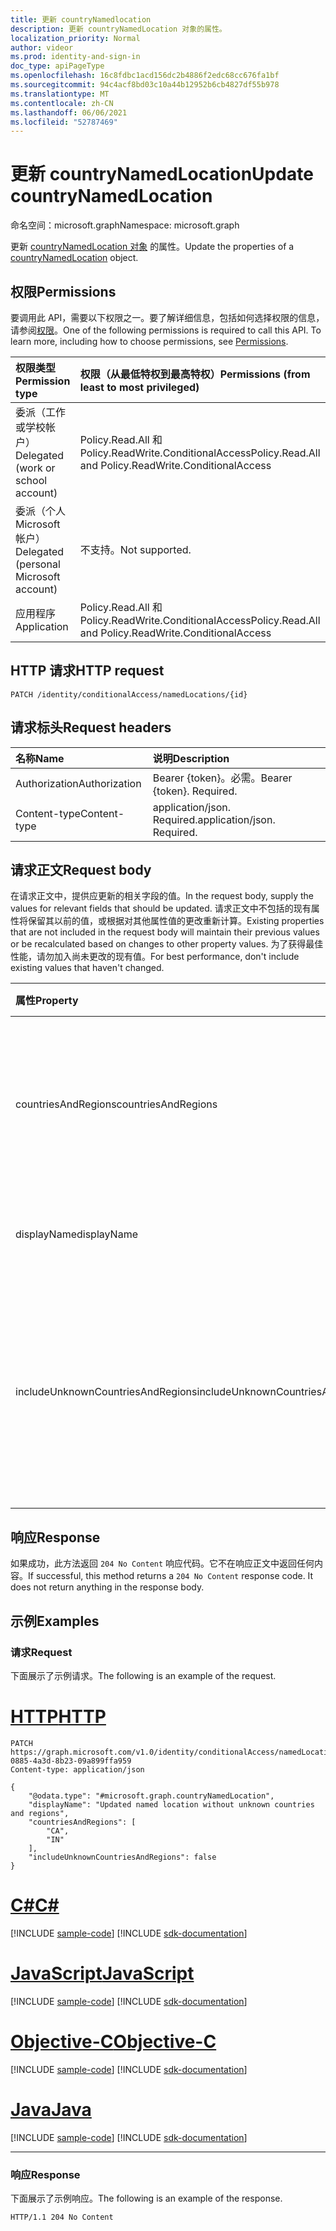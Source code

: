 ```yaml
---
title: 更新 countryNamedlocation
description: 更新 countryNamedLocation 对象的属性。
localization_priority: Normal
author: videor
ms.prod: identity-and-sign-in
doc_type: apiPageType
ms.openlocfilehash: 16c8fdbc1acd156dc2b4886f2edc68cc676fa1bf
ms.sourcegitcommit: 94c4acf8bd03c10a44b12952b6cb4827df55b978
ms.translationtype: MT
ms.contentlocale: zh-CN
ms.lasthandoff: 06/06/2021
ms.locfileid: "52787469"
---
```

# <a name="update-countrynamedlocation"></a><span data-ttu-id="64d62-103">更新 countryNamedLocation</span><span class="sxs-lookup"><span data-stu-id="64d62-103">Update countryNamedLocation</span></span>

<span data-ttu-id="64d62-104">命名空间：microsoft.graph</span><span class="sxs-lookup"><span data-stu-id="64d62-104">Namespace: microsoft.graph</span></span>

<span data-ttu-id="64d62-105">更新 [countryNamedLocation 对象](../resources/countryNamedLocation.md) 的属性。</span><span class="sxs-lookup"><span data-stu-id="64d62-105">Update the properties of a [countryNamedLocation](../resources/countryNamedLocation.md) object.</span></span>

## <a name="permissions"></a><span data-ttu-id="64d62-106">权限</span><span class="sxs-lookup"><span data-stu-id="64d62-106">Permissions</span></span>

<span data-ttu-id="64d62-p101">要调用此 API，需要以下权限之一。要了解详细信息，包括如何选择权限的信息，请参阅[权限](/graph/permissions-reference)。</span><span class="sxs-lookup"><span data-stu-id="64d62-p101">One of the following permissions is required to call this API. To learn more, including how to choose permissions, see [Permissions](/graph/permissions-reference).</span></span>

| <span data-ttu-id="64d62-109">权限类型</span><span class="sxs-lookup"><span data-stu-id="64d62-109">Permission type</span></span>                        | <span data-ttu-id="64d62-110">权限（从最低特权到最高特权）</span><span class="sxs-lookup"><span data-stu-id="64d62-110">Permissions (from least to most privileged)</span></span> |
|:---------------------------------------|:--------------------------------------------|
| <span data-ttu-id="64d62-111">委派（工作或学校帐户）</span><span class="sxs-lookup"><span data-stu-id="64d62-111">Delegated (work or school account)</span></span>     | <span data-ttu-id="64d62-112">Policy.Read.All 和 Policy.ReadWrite.ConditionalAccess</span><span class="sxs-lookup"><span data-stu-id="64d62-112">Policy.Read.All and Policy.ReadWrite.ConditionalAccess</span></span> |
| <span data-ttu-id="64d62-113">委派（个人 Microsoft 帐户）</span><span class="sxs-lookup"><span data-stu-id="64d62-113">Delegated (personal Microsoft account)</span></span> | <span data-ttu-id="64d62-114">不支持。</span><span class="sxs-lookup"><span data-stu-id="64d62-114">Not supported.</span></span> |
| <span data-ttu-id="64d62-115">应用程序</span><span class="sxs-lookup"><span data-stu-id="64d62-115">Application</span></span>                            | <span data-ttu-id="64d62-116">Policy.Read.All 和 Policy.ReadWrite.ConditionalAccess</span><span class="sxs-lookup"><span data-stu-id="64d62-116">Policy.Read.All and Policy.ReadWrite.ConditionalAccess</span></span> |

## <a name="http-request"></a><span data-ttu-id="64d62-117">HTTP 请求</span><span class="sxs-lookup"><span data-stu-id="64d62-117">HTTP request</span></span>

<!-- { "blockType": "ignored" } -->

```http
PATCH /identity/conditionalAccess/namedLocations/{id}
```

## <a name="request-headers"></a><span data-ttu-id="64d62-118">请求标头</span><span class="sxs-lookup"><span data-stu-id="64d62-118">Request headers</span></span>

| <span data-ttu-id="64d62-119">名称</span><span class="sxs-lookup"><span data-stu-id="64d62-119">Name</span></span>       | <span data-ttu-id="64d62-120">说明</span><span class="sxs-lookup"><span data-stu-id="64d62-120">Description</span></span>|
|:-----------|:-----------|
| <span data-ttu-id="64d62-121">Authorization</span><span class="sxs-lookup"><span data-stu-id="64d62-121">Authorization</span></span> | <span data-ttu-id="64d62-p102">Bearer {token}。必需。</span><span class="sxs-lookup"><span data-stu-id="64d62-p102">Bearer {token}. Required.</span></span> |
| <span data-ttu-id="64d62-124">Content-type</span><span class="sxs-lookup"><span data-stu-id="64d62-124">Content-type</span></span>  | <span data-ttu-id="64d62-p103">application/json. Required.</span><span class="sxs-lookup"><span data-stu-id="64d62-p103">application/json. Required.</span></span> |

## <a name="request-body"></a><span data-ttu-id="64d62-127">请求正文</span><span class="sxs-lookup"><span data-stu-id="64d62-127">Request body</span></span>

<span data-ttu-id="64d62-128">在请求正文中，提供应更新的相关字段的值。</span><span class="sxs-lookup"><span data-stu-id="64d62-128">In the request body, supply the values for relevant fields that should be updated.</span></span> <span data-ttu-id="64d62-129">请求正文中不包括的现有属性将保留其以前的值，或根据对其他属性值的更改重新计算。</span><span class="sxs-lookup"><span data-stu-id="64d62-129">Existing properties that are not included in the request body will maintain their previous values or be recalculated based on changes to other property values.</span></span> <span data-ttu-id="64d62-130">为了获得最佳性能，请勿加入尚未更改的现有值。</span><span class="sxs-lookup"><span data-stu-id="64d62-130">For best performance, don't include existing values that haven't changed.</span></span>

| <span data-ttu-id="64d62-131">属性</span><span class="sxs-lookup"><span data-stu-id="64d62-131">Property</span></span>     | <span data-ttu-id="64d62-132">类型</span><span class="sxs-lookup"><span data-stu-id="64d62-132">Type</span></span>        | <span data-ttu-id="64d62-133">说明</span><span class="sxs-lookup"><span data-stu-id="64d62-133">Description</span></span> |
|:-------------|:------------|:------------|
|<span data-ttu-id="64d62-134">countriesAndRegions</span><span class="sxs-lookup"><span data-stu-id="64d62-134">countriesAndRegions</span></span>|<span data-ttu-id="64d62-135">String collection</span><span class="sxs-lookup"><span data-stu-id="64d62-135">String collection</span></span>|<span data-ttu-id="64d62-136">ISO 3166-2 指定的两字母格式的国家/地区列表。</span><span class="sxs-lookup"><span data-stu-id="64d62-136">List of countries and/or regions in two-letter format specified by ISO 3166-2.</span></span>|
|<span data-ttu-id="64d62-137">displayName</span><span class="sxs-lookup"><span data-stu-id="64d62-137">displayName</span></span>|<span data-ttu-id="64d62-138">String</span><span class="sxs-lookup"><span data-stu-id="64d62-138">String</span></span>|<span data-ttu-id="64d62-139">位置的可读名称。</span><span class="sxs-lookup"><span data-stu-id="64d62-139">Human-readable name of the location.</span></span>|
|<span data-ttu-id="64d62-140">includeUnknownCountriesAndRegions</span><span class="sxs-lookup"><span data-stu-id="64d62-140">includeUnknownCountriesAndRegions</span></span>|<span data-ttu-id="64d62-141">布尔值</span><span class="sxs-lookup"><span data-stu-id="64d62-141">Boolean</span></span>|<span data-ttu-id="64d62-142">该值是未映射到国家/地区或地区的 IP 地址应包含在 `true` 命名位置中。</span><span class="sxs-lookup"><span data-stu-id="64d62-142">The value is `true` if IP addresses that don't map to a country or region should be included in the named location.</span></span>|

## <a name="response"></a><span data-ttu-id="64d62-143">响应</span><span class="sxs-lookup"><span data-stu-id="64d62-143">Response</span></span>

<span data-ttu-id="64d62-p105">如果成功，此方法返回 `204 No Content` 响应代码。它不在响应正文中返回任何内容。</span><span class="sxs-lookup"><span data-stu-id="64d62-p105">If successful, this method returns a `204 No Content` response code. It does not return anything in the response body.</span></span>

## <a name="examples"></a><span data-ttu-id="64d62-146">示例</span><span class="sxs-lookup"><span data-stu-id="64d62-146">Examples</span></span>

### <a name="request"></a><span data-ttu-id="64d62-147">请求</span><span class="sxs-lookup"><span data-stu-id="64d62-147">Request</span></span>

<span data-ttu-id="64d62-148">下面展示了示例请求。</span><span class="sxs-lookup"><span data-stu-id="64d62-148">The following is an example of the request.</span></span>


# <a name="http"></a>[<span data-ttu-id="64d62-149">HTTP</span><span class="sxs-lookup"><span data-stu-id="64d62-149">HTTP</span></span>](#tab/http)
<!-- {
  "blockType": "request",
  "name": "update_countrynamedlocation"
}-->

```http
PATCH https://graph.microsoft.com/v1.0/identity/conditionalAccess/namedLocations/1c4427fd-0885-4a3d-8b23-09a899ffa959
Content-type: application/json

{
    "@odata.type": "#microsoft.graph.countryNamedLocation",
    "displayName": "Updated named location without unknown countries and regions",
    "countriesAndRegions": [
        "CA",
        "IN"
    ],
    "includeUnknownCountriesAndRegions": false
}
```
# <a name="c"></a>[<span data-ttu-id="64d62-150">C#</span><span class="sxs-lookup"><span data-stu-id="64d62-150">C#</span></span>](#tab/csharp)
[!INCLUDE [sample-code](../includes/snippets/csharp/update-countrynamedlocation-csharp-snippets.md)]
[!INCLUDE [sdk-documentation](../includes/snippets/snippets-sdk-documentation-link.md)]

# <a name="javascript"></a>[<span data-ttu-id="64d62-151">JavaScript</span><span class="sxs-lookup"><span data-stu-id="64d62-151">JavaScript</span></span>](#tab/javascript)
[!INCLUDE [sample-code](../includes/snippets/javascript/update-countrynamedlocation-javascript-snippets.md)]
[!INCLUDE [sdk-documentation](../includes/snippets/snippets-sdk-documentation-link.md)]

# <a name="objective-c"></a>[<span data-ttu-id="64d62-152">Objective-C</span><span class="sxs-lookup"><span data-stu-id="64d62-152">Objective-C</span></span>](#tab/objc)
[!INCLUDE [sample-code](../includes/snippets/objc/update-countrynamedlocation-objc-snippets.md)]
[!INCLUDE [sdk-documentation](../includes/snippets/snippets-sdk-documentation-link.md)]

# <a name="java"></a>[<span data-ttu-id="64d62-153">Java</span><span class="sxs-lookup"><span data-stu-id="64d62-153">Java</span></span>](#tab/java)
[!INCLUDE [sample-code](../includes/snippets/java/update-countrynamedlocation-java-snippets.md)]
[!INCLUDE [sdk-documentation](../includes/snippets/snippets-sdk-documentation-link.md)]

---


### <a name="response"></a><span data-ttu-id="64d62-154">响应</span><span class="sxs-lookup"><span data-stu-id="64d62-154">Response</span></span>

<span data-ttu-id="64d62-155">下面展示了示例响应。</span><span class="sxs-lookup"><span data-stu-id="64d62-155">The following is an example of the response.</span></span>

<!-- {
  "blockType": "response"
} -->

```http
HTTP/1.1 204 No Content
```

<!-- uuid: 16cd6b66-4b1a-43a1-adaf-3a886856ed98
2019-02-04 14:57:30 UTC -->
<!-- {
  "type": "#page.annotation",
  "description": "Update countrynamedlocation",
  "keywords": "",
  "section": "documentation",
  "tocPath": ""
}-->

